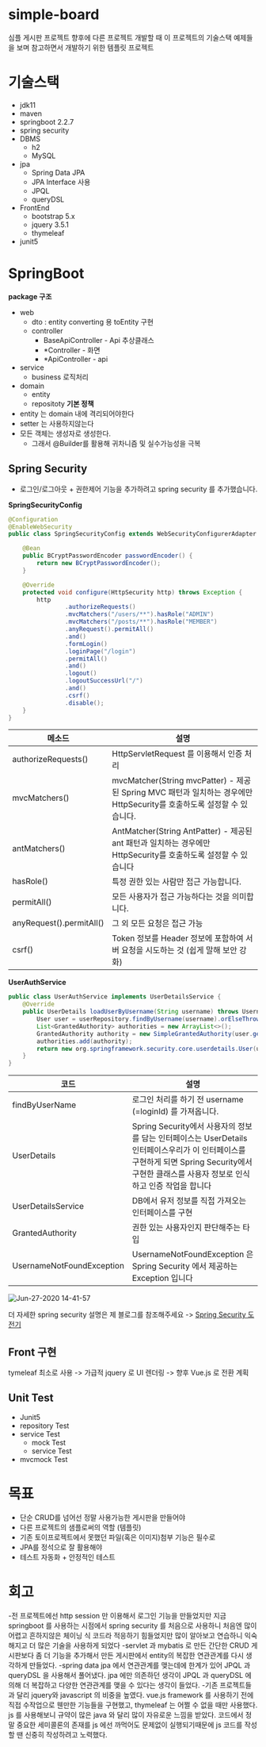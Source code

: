 # simple-board
심플 게시판 프로젝트 향후에 다른 프로젝트 개발할 때 이 프로젝트의 기술스택 예제들을 보며 참고하면서 개발하기 위한 템플릿 프로젝트
# 기술스택
  - jdk11
  - maven
  - springboot 2.2.7
  - spring security
  - DBMS
    - h2
    - MySQL
  - jpa
    - Spring Data JPA
    - JPA Interface 사용
    - JPQL
    - queryDSL
  - FrontEnd
    - bootstrap 5.x
    - jquery 3.5.1
    - thymeleaf
  - junit5

# SpringBoot
**package 구조**
- web
  - dto : entity converting 용 toEntity 구현
  - controller
    - BaseApiController - Api 추상클래스
    - *Controller - 화면
    - *ApiController - api
- service
  - business 로직처리
- domain
  - entity
  - repositoty
**기본 정책**
- entity 는 domain 내에 격리되어야한다
- setter 는 사용하지않는다
- 모든 객체는 생성자로 생성한다.
  - 그래서 @Builder를 활용해 귀차니즘 및 실수가능성을 극복
  
## Spring Security
  - 로그인/로그아웃 + 권한제어 기능을 추가하려고 spring security 를 추가했습니다.
  
**SpringSecurityConfig**
```java
@Configuration
@EnableWebSecurity
public class SpringSecurityConfig extends WebSecurityConfigurerAdapter {

    @Bean
    public BCryptPasswordEncoder passwordEncoder() {
        return new BCryptPasswordEncoder();
    }

    @Override
    protected void configure(HttpSecurity http) throws Exception {
        http
                .authorizeRequests()
                .mvcMatchers("/users/**").hasRole("ADMIN")
                .mvcMatchers("/posts/**").hasRole("MEMBER")
                .anyRequest().permitAll()
                .and()
                .formLogin()
                .loginPage("/login")
                .permitAll()
                .and()
                .logout()
                .logoutSuccessUrl("/")
                .and()
                .csrf()
                .disable();
    }
}
```
|메소드|설명|
|------|---|
|authorizeRequests()|HttpServletRequest 를 이용해서 인증 처리
|mvcMatchers()|mvcMatcher(String mvcPatter) - 제공된 Spring MVC 패턴과 일치하는 경우에만 HttpSecurity를 호출하도록 설정할 수 있습니다.
|antMatchers()|AntMatcher(String AntPatter) - 제공된 ant 패턴과 일치하는 경우에만 HttpSecurity를 호출하도록 설정할 수 있습니다
|hasRole()|특정 권한 있는 사람만 접근 가능합니다.
|permitAll()| 모든 사용자가 접근 가능하다는 것을 의미합니다.
|anyRequest().permitAll()|그 외 모든 요청은 접근 가능
|csrf()|Token 정보를 Header 정보에 포함하여 서버 요청을 시도하는 것 (쉽게 말해 보안 강화)

**UserAuthService**
```java
public class UserAuthService implements UserDetailsService {
    @Override
    public UserDetails loadUserByUsername(String username) throws UsernameNotFoundException {
        User user = userRepository.findByUsername(username).orElseThrow(() -> new UsernameNotFoundException("존재하지않는 회원입니다"));
        List<GrantedAuthority> authorities = new ArrayList<>();
        GrantedAuthority authority = new SimpleGrantedAuthority(user.getRole());
        authorities.add(authority);
        return new org.springframework.security.core.userdetails.User(user.getUsername(), user.getPassword(), authorities);
    }
}
```
|코드|설명|
|------|---|
|findByUserName|로그인 처리를 하기 전 username (=loginId) 를 가져옵니다.
|UserDetails|Spring Security에서 사용자의 정보를 담는 인터페이스는 UserDetails 인터페이스우리가 이 인터페이스를 구현하게 되면 Spring Security에서 구현한 클래스를 사용자 정보로 인식하고 인증 작업을 합니다
|UserDetailsService|DB에서 유저 정보를 직접 가져오는 인터페이스를 구현
|GrantedAuthority|권한 있는 사용자인지 판단해주는 타입
|UsernameNotFoundException|UsernameNotFoundException 은 Spring Security 에서 제공하는 Exception 입니다

![Jun-27-2020 14-41-57](https://user-images.githubusercontent.com/45488643/85915987-22abc680-b887-11ea-9eeb-e97cb3f5437d.gif)

더 자세한 spring security 설명은 제 블로그를 참조해주세요 -> [Spring Security 도전기](https://eojin312.github.io/%EA%B3%B5%EB%B6%80/springsecurity/)

## Front 구현
  tymeleaf 최소로 사용 -> 
  가급적 jquery 로 UI 렌더링 -> 향후 Vue.js 로 전환 계획
  
## Unit Test
- Junit5
- repository Test
- service Test
  - mock Test
  - service Test
- mvcmock Test

# 목표
- 단순 CRUD를 넘어선 정말 사용가능한 게시판을 만들어야
- 다른 프로젝트의 샘플로써의 역할 (템플릿)
- 기존 토이프로젝트에서 못했던 파일(혹은 이미지)첨부 기능은 필수로
- JPA를 정석으로 잘 활용해야
- 테스트 자동화 + 안정적인 테스트

# 회고
-전 프로젝트에선 http session 만 이용해서 로그인 기능을 만들었지만 지금 springboot 를 사용하는 시점에서 spring security 를 처음으로 사용하니 처음엔 많이 어렵고 흔하지않은 체이닝 식 코드라 적응하기 힘들었지만 많이 알아보고 연습하니 익숙해지고 더 많은 기술을 사용하게 되었다
-servlet 과 mybatis 로 만든 간단한 CRUD 게시판보다 좀 더 기능을 추가해서 만든 게시판에서 entity의 복잡한 연관관계를 다시 생각하게 만들었다.
-spring data jpa 에서 연관관계를 맺는데에 한계가 있어 JPQL 과 queryDSL 을 사용해서 풀어냈다. jpa 에만 의존하던 생각이 JPQL 과 queryDSL 에 의해 더 복잡하고 다양한 연관관계를 맺을 수 있다는 생각이 들었다.
-기존 프로젝트들과 달리 jquery와 javascript 의 비중을 높였다. vue.js framework 를 사용하기 전에 직접 수작업으로 웬만한 기능들을 구현했고, thymeleaf 는 어쩔 수 없을 때만 사용했다. js 를 사용해보니 규약이 많은 java 와 달리 많이 자유로운 느낌을 받았다. 코드에서 정말 중요한 세미콜론의 존재를 js 에선 까먹어도 문제없이 실행되기때문에 js 코드를 작성할 땐 신중히 작성하려고 노력했다. 


